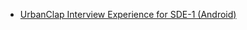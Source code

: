  - [UrbanClap Interview Experience for SDE-1 (Android)](https://www.geeksforgeeks.org/urbanclap-interview-experience-sde-1-android/)